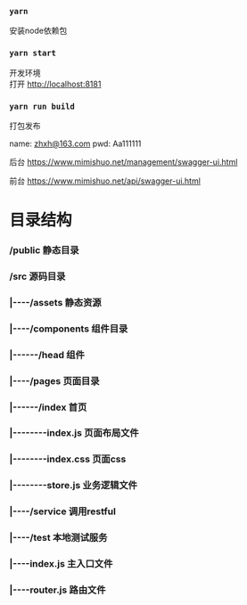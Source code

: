 
### `yarn `
安装node依赖包

### `yarn start`
开发环境<br>
打开 [http://localhost:8181](http://localhost:8181) 

### `yarn run build`
打包发布

name: zhxh@163.com
pwd: Aa111111

后台
https://www.mimishuo.net/management/swagger-ui.html

前台
https://www.mimishuo.net/api/swagger-ui.html
# 目录结构
### /public 静态目录
### /src 源码目录
### |----/assets 静态资源
### |----/components 组件目录
### |------/head 组件
### |----/pages 页面目录
### |------/index 首页
### |--------index.js 页面布局文件
### |--------index.css 页面css
### |--------store.js 业务逻辑文件
### |----/service 调用restful
### |----/test 本地测试服务
### |----index.js 主入口文件
### |----router.js 路由文件